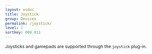 ```yaml
---
layout: osdoc
title: Joystick
group: Devices
permalink: /joystick/
level: 1
sortkey: 009.011
---
```


Joysticks and gamepads are supported through the `joystick` plug-in.